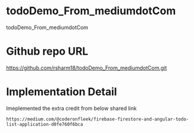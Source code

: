 # todoDemo_From_mediumdotCom
todoDemo_From_mediumdotCom

# Github repo URL
https://github.com/rsharm18/todoDemo_From_mediumdotCom.git

# Implementation Detail
Imeplemented the extra credit from below shared link

    https://medium.com/@coderonfleek/firebase-firestore-and-angular-todo-list-application-d0fe760f6bca


